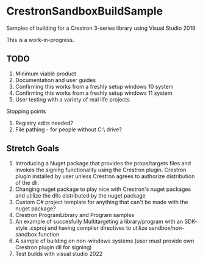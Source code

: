 # CrestronSandboxBuildSample

Samples of building for a Crestron 3-series library using Visual Studio 2019

This is a work-in-progress.

## TODO

1) Minimum viable product
2) Documentation and user guides
3) Confirming this works from a freshly setup windows 10 system
4) Confirming this works from a freshly setup windows 11 system
5) User testing with a variety of real life projects

Stopping points

1) Registry edits needed?
2) File pathing - for people without C:\ drive?

## Stretch Goals

1) Introducing a Nuget package that provides the props/targets files and invokes the signing functionality using the Crestron plugin. Crestron plugin installed by user unless Crestron agrees to authorize distribution of the dll.
2) Changing nuget package to play nice with Crestron's nuget packages and utilize the dlls distributed by the nuget package
3) Custom C# project template for anything that can't be made with the nuget package?
4) Crestron ProgramLibrary and Program samples
5) An example of succesfully Multitargeting a library/program with an SDK-style .csproj and having compiler directives to utilize sandbox/non-sandbox function
6) A sample of building on non-windows systems (user must provide own Crestron plugin dll for signing)
7) Test builds with visual studio 2022

